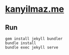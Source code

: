 # [kanyilmaz.me](kanyilmaz.me)

## Run
```
gem install jekyll bundler
bundle install
bundle exec jekyll serve
```
